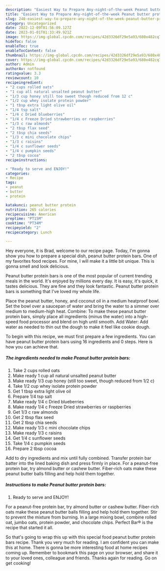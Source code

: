```yaml
---
description: "Easiest Way to Prepare Any-night-of-the-week Peanut butter protein bars"
title: "Easiest Way to Prepare Any-night-of-the-week Peanut butter protein bars"
slug: 240-easiest-way-to-prepare-any-night-of-the-week-peanut-butter-protein-bars
category: Uncategorized
date: 2022-12-09T01:56:09.127Z
date: 2023-01-01T01:33:49.921Z
image: https://img-global.cpcdn.com/recipes/42d3326df29e5a93/680x482cq70/peanut-butter-protein-bars-recipe-main-photo.jpg
hideToc: false
enableToc: true
enableTocContent: false
thumbnail: https://img-global.cpcdn.com/recipes/42d3326df29e5a93/680x482cq70/peanut-butter-protein-bars-recipe-main-photo.jpg
cover: https://img-global.cpcdn.com/recipes/42d3326df29e5a93/680x482cq70/peanut-butter-protein-bars-recipe-main-photo.jpg
author: Admin
authorAv: notfound
ratingvalue: 3.3
reviewcount: 10
recipeingredient:
- "2 cups rolled oats"
- "1 cup all natural unsalted peanut butter"
- "1/3 cup honey still too sweet though reduced from 12 c"
- "1/2 cup whey isolate protein powder"
- "1 tbsp extra light olive oil"
- "1/4 tsp salt"
- "1/4 c Dried blueberries"
- "1/4 c Freeze Dried strawberries or raspberries"
- "1/3 c raw almonds"
- "2 tbsp flax seed"
- "2 tbsp chia seeds"
- "1/3 c mini chocolate chips"
- "1/3 c raisins"
- "1/4 c sunflower seeds"
- "1/4 c pumpkin seeds"
- "2 tbsp cocoa"
recipeinstructions:

- "Ready to serve and ENJOY!"
categories:
- Recipe
tags:
- peanut
- butter
- protein

katakunci: peanut butter protein 
nutrition: 265 calories
recipecuisine: American
preptime: "PT15M"
cooktime: "PT34M"
recipeyield: "2"
recipecategory: Lunch

---
```



Hey everyone, it is Brad, welcome to our recipe page. Today, I'm gonna show you how to prepare a special dish, peanut butter protein bars. One of my favorites food recipes. For mine, I will make it a little bit unique. This is gonna smell and look delicious.

Peanut butter protein bars is one of the most popular of current trending meals in the world. It's enjoyed by millions every day. It is easy, it's quick, it tastes delicious. They are fine and they look fantastic. Peanut butter protein bars is something that I've loved my whole life.

Place the peanut butter, honey, and coconut oil in a medium heatproof bowl. Set the bowl over a saucepan of water and bring the water to a simmer over medium to medium-high heat. Combine: To make these peanut butter protein bars, simply place all ingredients (minus the water) into a high-speed food processor and blend on high until smooth. Add Water: Add water as needed to thin out the dough to make it feel like cookie dough.


To begin with this recipe, we must first prepare a few ingredients. You can have peanut butter protein bars using 16 ingredients and 0 steps. Here is how you can achieve that.

<!--inarticleads1-->

##### The ingredients needed to make Peanut butter protein bars:

1. Take 2 cups rolled oats
1. Make ready 1 cup all natural unsalted peanut butter
1. Make ready 1/3 cup honey (still too sweet, though reduced from 1/2 c)
1. Take 1/2 cup whey isolate protein powder
1. Get 1 tbsp extra light olive oil
1. Prepare 1/4 tsp salt
1. Make ready 1/4 c Dried blueberries
1. Make ready 1/4 c Freeze Dried strawberries or raspberries
1. Get 1/3 c raw almonds
1. Get 2 tbsp flax seed
1. Get 2 tbsp chia seeds
1. Make ready 1/3 c mini chocolate chips
1. Make ready 1/3 c raisins
1. Get 1/4 c sunflower seeds
1. Take 1/4 c pumpkin seeds
1. Prepare 2 tbsp cocoa


Add to dry ingredients and mix until fully combined. Transfer protein bar batter into the lined baking dish and press firmly in place. For a peanut-free protein bar, try almond butter or cashew butter. Fiber-rich oats make these peanut butter balls filling and help hold them together. 

<!--inarticleads2-->

##### Instructions to make Peanut butter protein bars:


1. Ready to serve and ENJOY!

For a peanut-free protein bar, try almond butter or cashew butter. Fiber-rich oats make these peanut butter balls filling and help hold them together. Stir to prevent the mixture from burning. In a large mixing bowl, combine rolled oat, jumbo oats, protein powder, and chocolate chips. Perfect Bar® is the recipe that started it all. 

So that's going to wrap this up with this special food peanut butter protein bars recipe. Thank you very much for reading. I am confident you can make this at home. There is gonna be more interesting food at home recipes coming up. Remember to bookmark this page on your browser, and share it to your loved ones, colleague and friends. Thanks again for reading. Go on get cooking!
